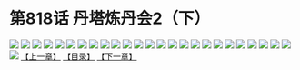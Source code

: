 # 第818话 丹塔炼丹会2（下）
![](https://mhpic.xiaomingtaiji.net/comic/D/斗破苍穹/第818话F1_262511/1.jpg-zymk.middle.webp)
![](https://mhpic.xiaomingtaiji.net/comic/D/斗破苍穹/第818话F1_262511/2.jpg-zymk.middle.webp)
![](https://mhpic.xiaomingtaiji.net/comic/D/斗破苍穹/第818话F1_262511/3.jpg-zymk.middle.webp)
![](https://mhpic.xiaomingtaiji.net/comic/D/斗破苍穹/第818话F1_262511/4.jpg-zymk.middle.webp)
![](https://mhpic.xiaomingtaiji.net/comic/D/斗破苍穹/第818话F1_262511/5.jpg-zymk.middle.webp)
![](https://mhpic.xiaomingtaiji.net/comic/D/斗破苍穹/第818话F1_262511/6.jpg-zymk.middle.webp)
![](https://mhpic.xiaomingtaiji.net/comic/D/斗破苍穹/第818话F1_262511/7.jpg-zymk.middle.webp)
![](https://mhpic.xiaomingtaiji.net/comic/D/斗破苍穹/第818话F1_262511/8.jpg-zymk.middle.webp)
![](https://mhpic.xiaomingtaiji.net/comic/D/斗破苍穹/第818话F1_262511/9.jpg-zymk.middle.webp)
![](https://mhpic.xiaomingtaiji.net/comic/D/斗破苍穹/第818话F1_262511/10.jpg-zymk.middle.webp)
![](https://mhpic.xiaomingtaiji.net/comic/D/斗破苍穹/第818话F1_262511/11.jpg-zymk.middle.webp)
![](https://mhpic.xiaomingtaiji.net/comic/D/斗破苍穹/第818话F1_262511/12.jpg-zymk.middle.webp)
![](https://mhpic.xiaomingtaiji.net/comic/D/斗破苍穹/第818话F1_262511/13.jpg-zymk.middle.webp)
![](https://mhpic.xiaomingtaiji.net/comic/D/斗破苍穹/第818话F1_262511/14.jpg-zymk.middle.webp)
![](https://mhpic.xiaomingtaiji.net/comic/D/斗破苍穹/第818话F1_262511/15.jpg-zymk.middle.webp)
![](https://mhpic.xiaomingtaiji.net/comic/D/斗破苍穹/第818话F1_262511/16.jpg-zymk.middle.webp)
![](https://mhpic.xiaomingtaiji.net/comic/D/斗破苍穹/第818话F1_262511/17.jpg-zymk.middle.webp)
![](https://mhpic.xiaomingtaiji.net/comic/D/斗破苍穹/第818话F1_262511/18.jpg-zymk.middle.webp)
![](https://mhpic.xiaomingtaiji.net/comic/D/斗破苍穹/第818话F1_262511/19.jpg-zymk.middle.webp)
![](https://mhpic.xiaomingtaiji.net/comic/D/斗破苍穹/第818话F1_262511/20.jpg-zymk.middle.webp)
![](https://mhpic.xiaomingtaiji.net/comic/D/斗破苍穹/第818话F1_262511/21.jpg-zymk.middle.webp)
![](https://mhpic.xiaomingtaiji.net/comic/D/斗破苍穹/第818话F1_262511/22.jpg-zymk.middle.webp)
![](https://mhpic.xiaomingtaiji.net/comic/D/斗破苍穹/第818话F1_262511/23.jpg-zymk.middle.webp)
![](https://mhpic.xiaomingtaiji.net/comic/D/斗破苍穹/第818话F1_262511/24.jpg-zymk.middle.webp)
![](https://mhpic.xiaomingtaiji.net/comic/D/斗破苍穹/第818话F1_262511/25.jpg-zymk.middle.webp)
![](https://mhpic.xiaomingtaiji.net/comic/D/斗破苍穹/第818话F1_262511/26.jpg-zymk.middle.webp)
[【上一章】](./821.md)
[【目录】](./README.md)
[【下一章】](./823.md)
